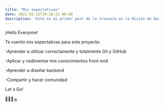```yaml
---
title: "Mis expectativas"
date: 2022-02-21T18:16:21-06:00
description: 'Este es mi primer post de la travesía en la Misión de Backend con Node JS de Launch X.'
---
```


¡Hello Everyone!


Te cuento mis expectativas para este proyecto: 


-Aprender a utilizar correctamente y totalmente Git y GitHub 

-Aplicar y cedimentar mis conocimientos front-end

-Aprender a diseñar backend

-Compartir y hacer comunidad


Let´s Go! 

🐱‍🏍🚀🛸
